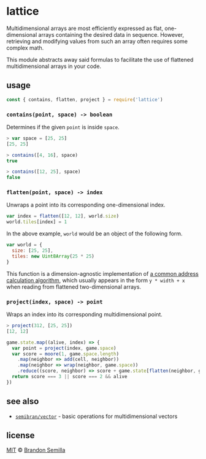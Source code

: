 # lattice
Multidimensional arrays are most efficiently expressed as flat, one-dimensional arrays containing the desired data in sequence. However, retrieving and modifying values from such an array often requires some complex math.

This module abstracts away said formulas to facilitate the use of flattened multidimensional arrays in your code.

## usage
```js
const { contains, flatten, project } = require('lattice')
```

### `contains(point, space) -> boolean`
Determines if the given `point` is inside `space`.
```js
> var space = [25, 25]
[25, 25]

> contains([4, 16], space)
true

> contains([12, 25], space)
false
```

### `flatten(point, space) -> index`
Unwraps a point into its corresponding one-dimensional index.
```js
var index = flatten([12, 12], world.size)
world.tiles[index] = 1
```

In the above example, `world` would be an object of the following form.
```js
var world = {
  size: [25, 25],
  tiles: new Uint8Array(25 * 25)
}
```

This function is a dimension-agnostic implementation of [a common address calculation algorithm](https://en.wikipedia.org/wiki/Row-_and_column-major_order#Address_calculation_in_general), which usually appears in the form `y * width + x` when reading from flattened two-dimensional arrays.

### `project(index, space) -> point`
Wraps an index into its corresponding multidimensional point.
```js
> project(312, [25, 25])
[12, 12]
```
```js
game.state.map((alive, index) => {
  var point = project(index, game.space)
  var score = moore(1, game.space.length)
    .map(neighbor => add(cell, neighbor))
    .map(neighbor => wrap(neighbor, game.space))
    .reduce((score, neighbor) => score + game.state[flatten(neighbor, game.space)], 0)
  return score === 3 || score === 2 && alive
})
```

## see also
- [`semibran/vector`](https://github.com/semibran/vector) - basic operations for multidimensional vectors

## license
[MIT](https://opensource.org/licenses/MIT) © [Brandon Semilla](https://git.io/semibran)
